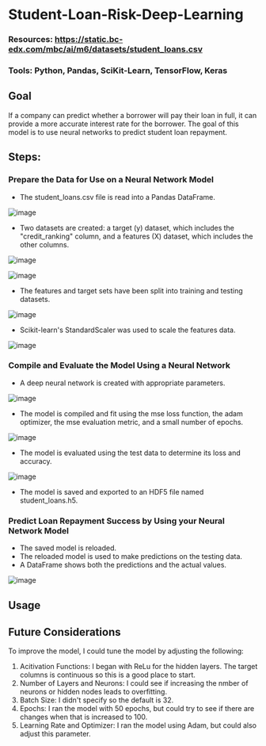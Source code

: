 # Student-Loan-Risk-Deep-Learning

### Resources: https://static.bc-edx.com/mbc/ai/m6/datasets/student_loans.csv
### Tools: Python, Pandas, SciKit-Learn, TensorFlow, Keras

## Goal
If a company can predict whether a borrower will pay their loan in full, it can provide a more accurate interest rate for the borrower. The goal of this model is to use neural networks to predict student loan repayment. 

## Steps:
### Prepare the Data for Use on a Neural Network Model
* The student_loans.csv file is read into a Pandas DataFrame.

![image](https://github.com/emaynard10/Student-Loan-Risk-Deep-Learning/assets/99676466/ab03f9ef-0075-417e-82db-db2b3a1aed28)

* Two datasets are created: a target (y) dataset, which includes the "credit_ranking" column, and a features (X) dataset, which includes the other columns.

![image](https://github.com/emaynard10/Student-Loan-Risk-Deep-Learning/assets/99676466/d31a5c47-7f84-43bd-aed4-bc50ea483528)

![image](https://github.com/emaynard10/Student-Loan-Risk-Deep-Learning/assets/99676466/849862ef-555f-4f9a-b133-2c07d26aa324)


* The features and target sets have been split into training and testing datasets.

![image](https://github.com/emaynard10/Student-Loan-Risk-Deep-Learning/assets/99676466/fa1d5d0b-02ed-4e64-a128-f71ca122946a)

* Scikit-learn's StandardScaler was used to scale the features data.

![image](https://github.com/emaynard10/Student-Loan-Risk-Deep-Learning/assets/99676466/1b7575df-ba81-4176-a9e8-3df009ed635d)

### Compile and Evaluate the Model Using a Neural Network 
* A deep neural network is created with appropriate parameters.

![image](https://github.com/emaynard10/Student-Loan-Risk-Deep-Learning/assets/99676466/9c4f3700-3c17-4fe4-834f-57a29764723f)

* The model is compiled and fit using the mse loss function, the adam optimizer, the mse evaluation metric, and a small number of epochs.

![image](https://github.com/emaynard10/Student-Loan-Risk-Deep-Learning/assets/99676466/ca120005-b40d-4989-b290-ac0aab8e9d91)

* The model is evaluated using the test data to determine its loss and accuracy.

![image](https://github.com/emaynard10/Student-Loan-Risk-Deep-Learning/assets/99676466/fbb2b4c9-5dc4-444d-a9cc-e53b7a9319e0)

* The model is saved and exported to an HDF5 file named student_loans.h5. 

### Predict Loan Repayment Success by Using your Neural Network Model
* The saved model is reloaded.
* The reloaded model is used to make predictions on the testing data.
* A DataFrame shows both the predictions and the actual values.

![image](https://github.com/emaynard10/Student-Loan-Risk-Deep-Learning/assets/99676466/a4b56bac-8786-4c58-8f8a-b1e9217a8b01)


## Usage

## Future Considerations
To improve the model, I could tune the model by adjusting the following: 
1. Acitivation Functions: I began with ReLu for the hidden layers. The target columns is continuous so this is a good place to start. 
2. Number of Layers and Neurons: I could see if increasing the nmber of neurons or hidden nodes leads to overfitting.
3. Batch Size: I didn't specify so the default is 32.
4. Epochs: I ran the model with 50 epochs, but could try to see if there are changes when that is increased to 100.
5. Learning Rate and Optimizer: I ran the model using Adam, but could also adjust this parameter.


